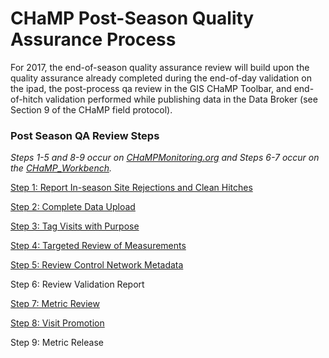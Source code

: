 # CHaMP Post-Season Quality Assurance Process 



For 2017, the end-of-season quality assurance review will
build upon the quality assurance already completed during the end-of-day
validation on the ipad, the post-process qa review in the GIS CHaMP Toolbar,
and end-of-hitch validation performed while publishing data in the Data Broker
(see Section 9 of the CHaMP field protocol). 



### Post Season QA Review Steps

*Steps 1-5 and 8-9 occur on [CHaMPMonitoring.org](www.champmonitoring.org) and Steps 6-7 occur on the [CHaMP_Workbench](workbench.northarrowresearch.com).*  

[Step 1: Report In-season Site Rejections and Clean Hitches](QA_SiteRejections_CleanHitches.md)

[Step 2:  Complete Data Upload](QA_DataUpload.md)

[Step 3: Tag Visits with Purpose](QA_VisitTags.md)

[Step 4: Targeted Review of Measurements](QA_ReviewMeasurements.md)

[Step 5: Review Control Network Metadata](QA_ControlNetworkMetadata.md)

Step 6: Review Validation Report

[Step 7: Metric Review](QA_MetricReview.md)

[Step 8: Visit Promotion](QA_VisitPromotion.md)

Step 9: Metric Release

